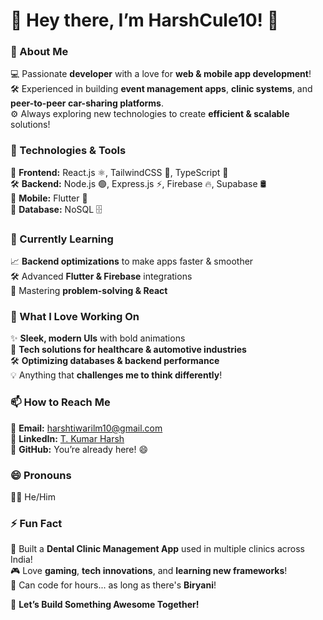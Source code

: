 # 👋 Hey there, I’m HarshCule10! 🚀  

### 👀 About Me  
💻 Passionate **developer** with a love for **web & mobile app development**!  
🛠️ Experienced in building **event management apps**, **clinic systems**, and **peer-to-peer car-sharing platforms**.  
⚙️ Always exploring new technologies to create **efficient & scalable** solutions!  

### 🔧 Technologies & Tools  
🚀 **Frontend:** React.js ⚛️, TailwindCSS 🎨, TypeScript 📝  
🛠️ **Backend:** Node.js 🟢, Express.js ⚡, Firebase 🔥, Supabase 🛢️  
📱 **Mobile:** Flutter 📱  
💾 **Database:** NoSQL 🗄️  

### 🌱 Currently Learning  
📈 **Backend optimizations** to make apps faster & smoother  
🛠️ Advanced **Flutter & Firebase** integrations  
🧠 Mastering **problem-solving & React**  

### 💞️ What I Love Working On  
✨ **Sleek, modern UIs** with bold animations  
🚗 **Tech solutions for healthcare & automotive industries**  
🛠️ **Optimizing databases & backend performance**  
💡 Anything that **challenges me to think differently**!  

### 📫 How to Reach Me  
📧 **Email:** [harshtiwarilm10@gmail.com](mailto:harshtiwarilm10@gmail.com)  
🔗 **LinkedIn:** [T. Kumar Harsh](https://www.linkedin.com/in/t-kumar-harsh-0b9011273/)  
🐙 **GitHub:** You’re already here! 😄  

### 😄 Pronouns  
🙋‍♂️ He/Him  

### ⚡ Fun Fact  
🦷 Built a **Dental Clinic Management App** used in multiple clinics across India!  
🎮 Love **gaming**, **tech innovations**, and **learning new frameworks**!  
🍕 Can code for hours... as long as there's **Biryani**!  

🚀 **Let’s Build Something Awesome Together!**  
